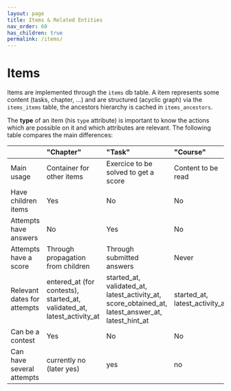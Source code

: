 ```yaml
---
layout: page
title: Items & Related Entities
nav_order: 60
has_children: true
permalink: /items/
---
```


# Items

Items are implemented through the `items` db table. A item represents some content (tasks, chapter, ...) and are structured (acyclic graph) via the `items_items` table, the ancestors hierarchy is cached in `items_ancestors`.

The **type** of an item (his `type` attribute) is important to know the actions which are possible on it and which attributes are relevant. The following table compares the main differences:

|                         | "Chapter"             | "Task"                   | "Course"             |
|:------------------------|:----------------------|:-------------------------|:---------------------|
| Main usage              | Container for other items | Exercice to be solved to get a score | Content to be read |
| Have children items     | Yes                   | No                       | No                   |
| Attempts have answers   | No                    | Yes                      | No                   |
| Attempts have a score   | Through propagation from children | Through submitted answers | Never                   |
| Relevant dates for attempts | entered_at (for contests), started_at, validated_at, latest_activity_at | started_at, validated_at, latest_activity_at, score_obtained_at, latest_answer_at, latest_hint_at | started_at, latest_activity_at |
| Can be a contest | Yes | No | No |
| Can have several attempts | currently no (later yes) | yes | no |
